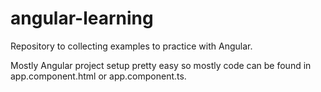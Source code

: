 # angular-learning
Repository to collecting examples to practice with Angular.

Mostly Angular project setup pretty easy so mostly code can be found in app.component.html or app.component.ts.

